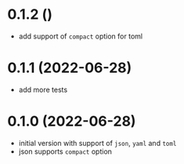 # 0.1.2 ()
* add support of `compact` option for toml

# 0.1.1 (2022-06-28)

* add more tests


# 0.1.0 (2022-06-28)

* initial version with support of `json`, `yaml` and `toml`
* json supports `compact` option